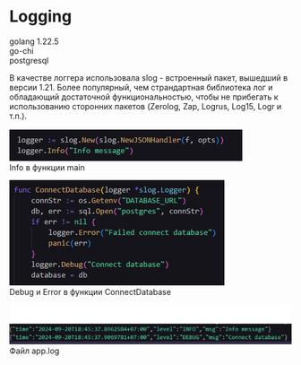 # Logging

golang 1.22.5  
go-chi  
postgresql

В качестве логгера использовала slog - встроенный пакет, вышедший в версии 1.21. Более популярный, чем страндартная библиотека лог и обладающий достаточной функциональностью, чтобы не прибегать к использованию сторонних пакетов (Zerolog, Zap, Logrus, Log15, Logr и т.п.).

![alt text](<img/main_screen.png>)  
Info в функции main

![db screen](<img/db_screen.png>)  
Debug и Error в функции  ConnectDatabase

![applog screen](<img/app_log_screen.png>)  
Файл app.log
